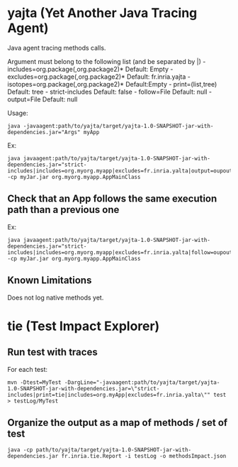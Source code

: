 # yajta (Yet Another Java Tracing Agent)

Java agent tracing methods calls.

Argument must belong to the following list (and be separated by |)
	- includes=org.package(,org.package2)* Default: Empty
	- excludes=org.package(,org.package2)* Default: fr.inria.yajta
	- isotopes=org.package(,org.package2)* Default:Empty
	- print=(list,tree) Default: tree
	- strict-includes Default: false
	- follow=File Default: null
	- output=File Default: null

Usage:
```
java -javaagent:path/to/yajta/target/yajta-1.0-SNAPSHOT-jar-with-dependencies.jar="Args" myApp 
```

Ex:
```
java javaagent:path/to/yajta/target/yajta-1.0-SNAPSHOT-jar-with-dependencies.jar="strict-includes|includes=org.myorg.myapp|excludes=fr.inria.yalta|output=oupout.json" -cp myJar.jar org.myorg.myapp.AppMainClass
```

## Check that an App follows the same execution path than a previous one

Ex:
```
java javaagent:path/to/yajta/target/yajta-1.0-SNAPSHOT-jar-with-dependencies.jar="strict-includes|includes=org.myorg.myapp|excludes=fr.inria.yalta|follow=oupout.json" -cp myJar.jar org.myorg.myapp.AppMainClass
```

## Known Limitations

Does not log native methods yet.

# tie (Test Impact Explorer)


## Run test with traces

For each test:
```
mvn -Dtest=MyTest -DargLine="-javaagent:path/to/yajta/target/yajta-1.0-SNAPSHOT-jar-with-dependencies.jar=\"strict-includes|print=tie|includes=org.myApp|excludes=fr.inria.yalta\"" test > testLog/MyTest
```

## Organize the output as a map of methods / set of test

```
java -cp path/to/yajta/target/yajta-1.0-SNAPSHOT-jar-with-dependencies.jar fr.inria.tie.Report -i testLog -o methodsImpact.json
```

